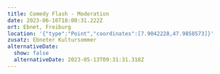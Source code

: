 ```yaml
---
title: Comedy Flash - Moderation
date: 2023-06-16T18:00:31.222Z
ort: Ebnet, Freiburg
location: '{"type":"Point","coordinates":[7.9042228,47.9858573]}'
zusatz: Ebneter Kultursommer
alternativeDate:
  show: false
  alternativeDate: 2023-05-13T09:31:31.318Z
---
```

